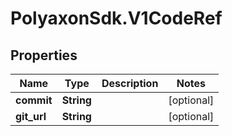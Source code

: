 # PolyaxonSdk.V1CodeRef

## Properties
Name | Type | Description | Notes
------------ | ------------- | ------------- | -------------
**commit** | **String** |  | [optional] 
**git_url** | **String** |  | [optional] 


